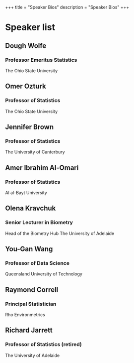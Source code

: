 +++
title = "Speaker Bios"
description = "Speaker Bios"
+++

# Speaker list

## Dough Wolfe
### Professor Emeritus Statistics
The Ohio State University

## Omer Ozturk
### Professor of Statistics
The Ohio State University
 
## Jennifer Brown
### Professor of Statistics
The University of Canterbury
 
## Amer Ibrahim Al-Omari
### Professor of Statistics
Al al-Bayt University

## Olena Kravchuk
### Senior Lecturer in Biometry
Head of the Biometry Hub
The University of Adelaide
 
## You-Gan Wang
### Professor of Data Science
Queensland University of Technology
 
## Raymond Correll
### Principal Statistician
Rho Environmetrics
 
## Richard Jarrett
### Professor of Statistics (retired)
The University of Adelaide
 
